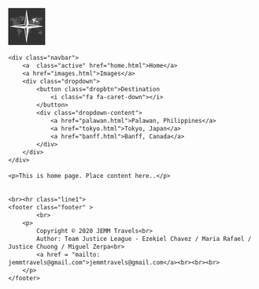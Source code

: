 <!DOCTYPE html>
<html lang="en">
<head>
	<title> Home Page </title>
	<link rel="stylesheet" type="text/css" href="temp.css" />
	<meta name="viewport" content="width=device-width, initial-scale=1">
	<meta charset="utf-8">
</head>

<body>
	<div class="logo">
		<a href="home.html" target="_self" text-align="left">
		<img class="logo" src="images/logo1.png" alt="jemmtravels logo" width = "75" height = "74.5">
		</a>
	</div>
	
	<div class="navbar">
		<a  class="active" href="home.html">Home</a>
		<a href="images.html">Images</a>
		<div class="dropdown">
			<button class="dropbtn">Destination
				<i class="fa fa-caret-down"></i>
			</button>
			<div class="dropdown-content">
				<a href="palawan.html">Palawan, Philippines</a>
				<a href="tokyo.html">Tokyo, Japan</a>
				<a href="banff.html">Banff, Canada</a>
			</div>
		</div>
	</div>

	<p>This is home page. Place content here..</p>


	<br><hr class="line1">
	<footer class="footer" >
			<br>
		<p>
			Copyright © 2020 JEMM Travels<br>
			Author: Team Justice League - Ezekiel Chavez / Maria Rafael / Justice Chuong / Miguel Zerpa<br>
			<a href = "mailto: jemmtravels@gmail.com">jemmtravels@gmail.com</a><br><br><br>
		</p>
	</footer>
</body>

</html>
